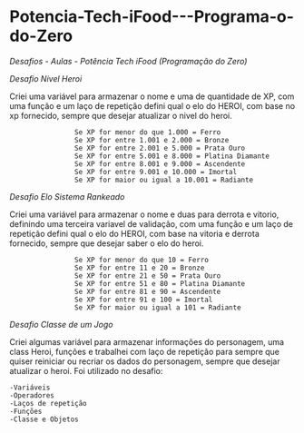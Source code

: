 # Potencia-Tech-iFood---Programa-o-do-Zero 

*Desafios - Aulas -  Potência Tech iFood (Programação do Zero)*

*Desafio Nivel Heroi* 

Criei uma variável para armazenar o nome e uma de quantidade de XP, com uma função e um laço de repetição defini qual o elo do HEROI, com base no xp fornecido, sempre que desejar atualizar o nivel do heroi.


                    Se XP for menor do que 1.000 = Ferro
                    Se XP for entre 1.001 e 2.000 = Bronze
                    Se XP for entre 2.001 e 5.000 = Prata Ouro
                    Se XP for entre 5.001 e 8.000 = Platina Diamante
                    Se XP for entre 8.001 e 9.000 = Ascendente
                    Se XP for entre 9.001 e 10.000 = Imortal
                    Se XP for maior ou igual a 10.001 = Radiante

*Desafio Elo Sistema Rankeado* 

Criei uma variável para armazenar o nome e duas para derrota e vitorio, definindo uma terceira variavel de validação, com uma função e um laço de repetição defini qual o elo do HEROI, com base na vitoria e derrota fornecido, sempre que desejar saber o elo do heroi.


                    Se XP for menor do que 10 = Ferro
                    Se XP for entre 11 e 20 = Bronze
                    Se XP for entre 21 e 50 = Prata Ouro
                    Se XP for entre 51 e 80 = Platina Diamante
                    Se XP for entre 81 e 90 = Ascendente
                    Se XP for entre 91 e 100 = Imortal
                    Se XP for maior ou igual a 101 = Radiante

*Desafio Classe de um Jogo* 

Criei algumas variável para armazenar informações do personagem, uma class Heroi, funções e trabalhei com laço de repetição para sempre que quiser reiniciar ou recriar os dados do personagem, sempre que desejar atualizar o heroi.
Foi utilizado no desafio:
	
	-Variáveis
	-Operadores
	-Laços de repetição
	-Funções
	-Classe e Objetos
